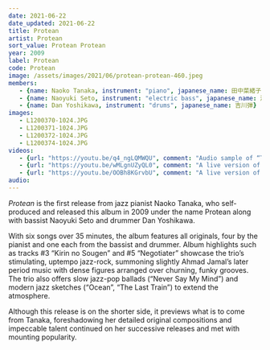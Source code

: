 ```yaml
---
date: 2021-06-22
date_updated: 2021-06-22
title: Protean
artist: Protean
sort_value: Protean Protean
year: 2009
label: Protean
code: Protean
image: /assets/images/2021/06/protean-protean-460.jpeg
members:
   - {name: Naoko Tanaka, instrument: "piano", japanese_name: 田中菜緒子, url: "http://tanakanaoko.com/"}
   - {name: Naoyuki Seto, instrument: "electric bass", japanese_name: 瀬戸尚幸}
   - {name: Dan Yoshikawa, instrument: "drums", japanese_name: 吉川弾}
images:
   - L1200370-1024.JPG
   - L1200371-1024.JPG
   - L1200372-1024.JPG
   - L1200374-1024.JPG
videos: 
   - {url: "https://youtu.be/q4_ngLQMWQU", comment: "Audio sample of “The Last Train”, the final track on this album"}
   - {url: "https://youtu.be/wMLgnUZyQL0", comment: "A live version of “Negotiater”, track five on this album"}
   - {url: "https://youtu.be/OOBh8KGrvbU", comment: "A live version of “Kirin No Sougen”, track three on this album"}
audio:
---
```

*Protean* is the first release from jazz pianist Naoko Tanaka, who self-produced and released this album in 2009 under the name Protean along with bassist Naoyuki Seto and drummer Dan Yoshikawa.

With six songs over 35 minutes, the album features all originals, four by the pianist and one each from the bassist and drummer. Album highlights such as tracks #3 “Kirin no Sougen” and #5 “Negotiater” showcase the trio’s stimulating, uptempo jazz-rock, summoning slightly Ahmad Jamal’s later period music with dense figures arranged over churning, funky grooves. The trio also offers slow jazz-pop ballads (“Never Say My Mind”) and modern jazz sketches (“Ocean”, “The Last Train”) to extend the atmosphere.

Although this release is on the shorter side, it previews what is to come from Tanaka, foreshadowing her detailed original compositions and impeccable talent continued on her successive releases and met with mounting popularity.
